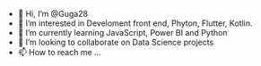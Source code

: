 - 👋 Hi, I’m @Guga28
- 👀 I’m interested in Develoment front end, Phyton, Flutter, Kotlin.
- 🌱 I’m currently learning JavaScript, Power BI and Python
- 💞️ I’m looking to collaborate on Data Science projects
- 📫 How to reach me ...

<!---
Guga28/Guga28 is a ✨ special ✨ repository because its `README.md` (this file) appears on your GitHub profile.
You can click the Preview link to take a look at your changes.
--->

